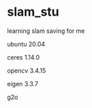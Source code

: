 # slam_stu
learning slam saving for me

ubuntu 20.04

ceres 1.14.0

opencv 3.4.15

eigen 3.3.7

g2o 
